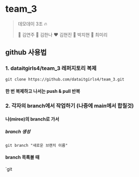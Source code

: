 # team_3

> 데모데이 3조 :fire:
>
> :black_heart: 김연주 :blue_heart: 김한나 :heart: 김현진 :green_heart: 박지현 :purple_heart: 최미리

## github 사용법

### 1. dataitgirls4/team_3 레퍼지토리 복제

`git clone https://github.com/dataitgirls4/team_3.git`

#### 한 번 복제하고 나서는 push & pull 반복



### 2. 각자의 branch에서 작업하기 (나중에 main에서 합칠것)

#### 나(miree)의 branch로 가서 

##### branch 생성

`git branch "새로운 브랜치 이름"`

#### branch 목록볼 때

`git 


